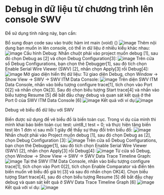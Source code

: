 # Debug in dữ liệu từ chương trình lên console SWV

Để sử dụng tính năng này, bạn cần:

Bổ sung đoạn code sau vào trước hàm int main (void) {}
![image](https://user-images.githubusercontent.com/56969447/156747806-dce09dda-7108-44b9-b01d-f38b43330822.png)
Thêm nội dung bạn muốn in lên console, có thể in dữ liệu ở nhiều kiểu khác nhau:
![image](https://user-images.githubusercontent.com/56969447/156747836-f02640a7-5887-44c6-8595-7ef5fa021439.png)
Cấu hình Debug: Nhấn chuột phải vào project muốn debug [1], sau đó chọn Debug as [2] và chọn Debug Configuration[3]:
![image](https://user-images.githubusercontent.com/56969447/156747868-1073631d-bed3-4e06-b50d-34df703be202.png)
Trên cửa sổ Debug Configurations, bạn chọn thẻ Debugger[1], sau đó tích chọn Enable Serial Wire Viewer (SWV) [2], nhấn chọn Apply[3] rồi Debug[4]:
![image](https://user-images.githubusercontent.com/56969447/156747887-291680d8-a8db-4901-8d7c-7ddd8ad0a68f.png)
Mở giao diện hiển thị dữ liệu: Từ giao diện Debug, chọn Window -> Show View -> SWV -> SWV ITM Data Console:
![image](https://user-images.githubusercontent.com/56969447/156747910-dfd01174-87f1-459c-b949-089fecd97d4e.png)
Trên diện SWV ITM Data Console, nhấn vào biểu tượng configure trace[1], tích chọn vào Port 0[2] và nhấn chọn Ok[3]. Sau đó chọn biểu tượng Start trace[4] và nhấn vào biểu tượng Resume [5] để bắt đầu chạy debug và quan sát kết quả ở thẻ Port 0 của SWV ITM Data Console [6]
![image](https://user-images.githubusercontent.com/56969447/156747935-26018d25-46cf-4f43-b734-63d1bc3c057c.png)
Kết quả với ví dụ:![image](https://user-images.githubusercontent.com/56969447/156747970-52b5109e-f59a-4b4e-b89a-21a16ca3c47e.png)



Debug vẽ biểu đồ dữ liệu với SWV

Biến được sử dụng để vẽ biểu đồ là biến toàn cục. Trong ví dụ của mình thì mình khai báo biến toàn cục test: uint8_t test = 0; và thực hiện tăng biến test lên 1 đơn vị sau mỗi 1 giây để thấy sự thay đổi trên biểu đồ:
![image](https://user-images.githubusercontent.com/56969447/156748010-a16e24e4-dc69-49f3-afcc-0804519c5e30.png)
Nhấn chuột phải vào Project muốn debug [1], sau đó chọn Debug as [2], chọn Debug Configuration [3]:
![image](https://user-images.githubusercontent.com/56969447/156748032-38ba969d-88eb-467b-a277-f439b29a1c68.png)
Trên cửa sổ Debug Configurations, bạn chọn thẻ Debugger[1], sau đó tích chọn Enable Serial Wire Viewer (SWV) [2], nhấn chọn Apply[3] rồi Debug[4]:
![image](https://user-images.githubusercontent.com/56969447/156748058-934364fe-da7e-400b-9690-6e97b3791413.png)
Từ cửa sổ Debug, chọn Window -> Show View -> SWV -> SWV Data Trace Timeline Graph:
![image](https://user-images.githubusercontent.com/56969447/156748089-e1e094a3-328b-4044-8429-821acb0ac374.png)
Tại thẻ SWV ITM Data Console, nhấn vào biểu tượng configure trace[1], tích chọn vào Port 0[2], tích chọn Enable Comparator và điền tên biến muốn vẽ biểu đồ giá trị [3] và sau đó nhấn chọn OK[4]. Chọn biểu tượng Start trace[4], sau đó chọn biểu tượng Resume [5] để bắt đầu chạy debug và quan sát kết quả ở SWV Data Trace Timeline Graph [6]
![image](https://user-images.githubusercontent.com/56969447/156748102-7e22ad4d-fd3a-4030-83d6-0d2c0c088d0e.png)
Kết quả với ví dụ:
![image](https://user-images.githubusercontent.com/56969447/156748123-bd90047a-46c7-4148-983f-10739258044d.png)

